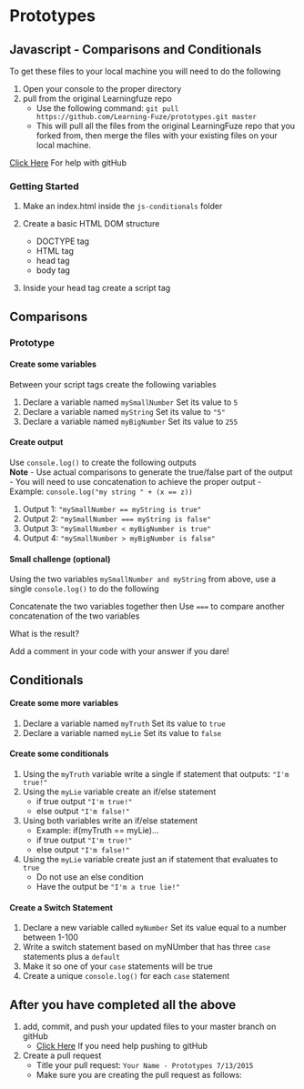# Prototypes

## Javascript - Comparisons and Conditionals

To get these files to your local machine you will need to do the following

1. Open your console to the proper directory
2. pull from the original Learningfuze repo
	- Use the following command:
		`git pull https://github.com/Learning-Fuze/prototypes.git master`
	- This will pull all the files from the original LearningFuze repo that you forked from, then merge the files with your existing files on your local machine.

<a href="https://github.com/Learning-Fuze/git-workflow#github-workflow">Click Here</a> For help with gitHub 

### Getting Started

1. Make an index.html inside the `js-conditionals` folder

2. Create a basic HTML DOM structure
	- DOCTYPE tag
	- HTML tag
	- head tag
	- body tag

3. Inside your head tag create a script tag

## Comparisons

### Prototype

#### Create some variables

Between your script tags create the following variables

1. Declare a variable named `mySmallNumber` Set its value to `5`
2. Declare a variable named `myString` Set its value to `"5"`
3. Declare a variable named `myBigNumber` Set its value to `255`

#### Create output

Use `console.log()` to create the following outputs<br>
**Note** - Use actual comparisons to generate the true/false part of the output 
		 - You will need to use concatenation to achieve the proper output
		 - Example: `console.log("my string " + (x == z))`

1. Output 1: `"mySmallNumber == myString is true"`
2. Output 2: `"mySmallNumber === myString is false"`
3. Output 3: `"mySmallNumber < myBigNumber is true"`
4. Output 4: `"mySmallNumber > myBigNumber is false"`

#### Small challenge (optional)

Using the two variables `mySmallNumber and myString` from above, use a single `console.log()` to do the following

Concatenate the two variables together
then Use ` === ` to compare another concatenation of the two variables

What is the result?

Add a comment in your code with your answer if you dare!

## Conditionals

#### Create some more variables

1. Declare a variable named `myTruth` Set its value to `true`
2. Declare a variable named `myLie` Set its value to `false`

#### Create some conditionals

1. Using the `myTruth` variable write a single if statement that outputs: `"I'm true!"`
2. Using the `myLie` variable create an if/else statement
	- if true output `"I'm true!"`
	- else output `"I'm false!"`
3. Using both variables write an if/else statement
	- Example: if(myTruth == myLie)...
	- if true output `"I'm true!"`
	- else output `"I'm false!"`
4. Using the `myLie` variable create just an if statement that evaluates to `true`
	- Do not use an else condition
	- Have the output be `"I'm a true lie!"`

#### Create a Switch Statement

1. Declare a new variable called `myNumber` Set its value equal to a number between 1-100
2. Write a switch statement based on myNUmber that has three `case` statements plus a `default`
3. Make it so one of your `case` statements will be true
4. Create a unique `console.log()` for each `case` statement

## After you have completed all the above

1. add, commit, and push your updated files to your master branch on gitHub
	- <a href="https://github.com/Learning-Fuze/git-workflow#step-4---pushing-your-work-back-to-github">Click Here</a> If you need help pushing to gitHub
2. Create a pull request
	- Title your pull request: `Your Name - Prototypes 7/13/2015`
	- Make sure you are creating the pull request as follows:

<img src="#" alt="">